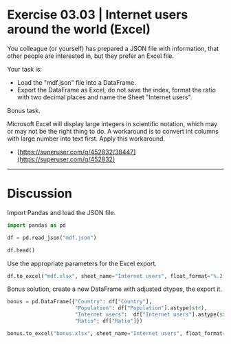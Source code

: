<!-- #region -->
# Exercise 03.03 | Internet users around the world (Excel)

You colleague (or yourself) has prepared a JSON file with information, that other people are interested in, but they prefer an Excel file.

Your task is:

* Load the "mdf.json" file into a DataFrame.
* Export the DataFrame as Excel, do not save the index, format the ratio with two decimal places and name the Sheet "Internet users".

Bonus task.

Microsoft Excel will display large integers in scientific notation, which may or may not be the right thing to do. A workaround is to convert int columns with large number into text first. Apply this workaround.

* [https://superuser.com/q/452832/38447](https://superuser.com/q/452832)

----

# Discussion


Import Pandas and load the JSON file.
<!-- #endregion -->

```python
import pandas as pd
```

```python
df = pd.read_json("mdf.json")
```

```python
df.head()
```

Use the appropriate parameters for the Excel export.

```python
df.to_excel("mdf.xlsx", sheet_name="Internet users", float_format="%.2f", index=False)
```

Bonus solution, create a new DataFrame with adjusted dtypes, the export it.

```python
bonus = pd.DataFrame({"Country": df["Country"],
                      "Population": df["Population"].astype(str),
                      "Internet users":  df["Internet users"].astype(str),
                      "Ratio": df["Ratio"]})
```

```python
bonus.to_excel("bonus.xlsx", sheet_name="Internet users", float_format="%.2f", index=False)
```
